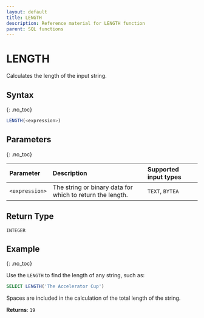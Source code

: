 ```yaml
---
layout: default
title: LENGTH
description: Reference material for LENGTH function
parent: SQL functions
---
```


# LENGTH

Calculates the length of the input string.

## Syntax
{: .no_toc}

```sql
LENGTH(<expression>)
```
## Parameters 
{: .no_toc}

| Parameter      | Description                                  |Supported input types |
| :--------------| :--------------------------------------------|:----------------------|
| `<expression>` | The string or binary data for which to return the length.   | `TEXT`, `BYTEA`       |

## Return Type
`INTEGER` 

## Example
{: .no_toc}

Use the `LENGTH` to find the length of any string, such as: 

```sql
SELECT LENGTH('The Accelerator Cup')
```
Spaces are included in the calculation of the total length of the string. 

**Returns**: `19`


